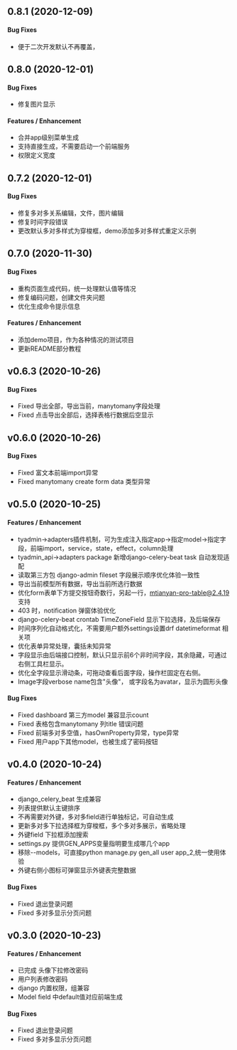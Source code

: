 ## 0.8.1 (2020-12-09)

#### Bug Fixes

- 便于二次开发默认不再覆盖，

## 0.8.0 (2020-12-01)

#### Bug Fixes

- 修复图片显示

#### Features / Enhancement

- 合并app级别菜单生成
- 支持直接生成，不需要启动一个前端服务
- 权限定义宽度

## 0.7.2 (2020-12-01)

#### Bug Fixes

- 修复多对多关系编辑，文件，图片编辑
- 修复时间字段错误
- 更改默认多对多样式为穿梭框，demo添加多对多样式重定义示例

## 0.7.0 (2020-11-30)

#### Bug Fixes

- 重构页面生成代码，统一处理默认值等情况
- 修复编码问题，创建文件夹问题
- 优化生成命令提示信息

#### Features / Enhancement

- 添加demo项目，作为各种情况的测试项目
- 更新README部分教程

## v0.6.3 (2020-10-26)

#### Bug Fixes
- Fixed 导出全部，导出当前，manytomany字段处理
- Fixed 点击导出全部后，选择表格行数据后空显示

## v0.6.0 (2020-10-26)

#### Bug Fixes
- Fixed 富文本前端import异常
- Fixed manytomany create form data 类型异常

## v0.5.0 (2020-10-25)

#### Features / Enhancement
- tyadmin->adapters插件机制，可为生成注入指定app->指定model->指定字段，前端import，service，state，effect，column处理
- tyadmin_api->adapters package 新增django-celery-beat task 自动发现适配
- 读取第三方包 django-admin fileset 字段展示顺序优化体验一致性
- 导出当前模型所有数据，导出当前所选行数据
- 优化form表单下方提交按钮奇数行，另起一行，mtianyan-pro-table@2.4.19 支持
- 403 时，notification 弹窗体验优化
- django-celery-beat crontab TimeZoneField 显示下拉选择，及后端保存
- 时间序列化自动格式化，不需要用户额外settings设置drf datetimeformat 相关项
- 优化表单异常处理，囊括未知异常
- 字段显示由后端接口控制，默认只显示前6个非时间字段，其余隐藏，可通过右侧工具栏显示。
- 优化全字段显示滑动条，可拖动查看后面字段，操作栏固定在右侧。
- Image字段verbose name包含"头像"， 或字段名为avatar，显示为圆形头像

#### Bug Fixes
- Fixed dashboard 第三方model 兼容显示count
- Fixed 表格包含manytomany 列title 错误问题
- Fixed 前端多对多空值，hasOwnProperty异常，type异常
- Fixed 用户app下其他model，也被生成了密码按钮

## v0.4.0 (2020-10-24)

#### Features / Enhancement
- django_celery_beat 生成兼容
- 列表提供默认主键排序
- 不再需要对外键，多对多field进行单独标记，可自动生成
- 更新多对多下拉选择框为穿梭框，多个多对多展示，省略处理
- 外键field 下拉框添加搜索
- settings.py 提供GEN_APPS变量指明要生成哪几个app
- 移除--models，可直接python manage.py gen_all user app_2,统一使用体验
- 外键右侧小图标可弹窗显示外键表完整数据

#### Bug Fixes
- Fixed 退出登录问题
- Fixed 多对多显示分页问题


## v0.3.0 (2020-10-23)

#### Features / Enhancement
- 已完成 头像下拉修改密码
- 用户列表修改密码
- django 内置权限，组兼容
- Model field 中default值对应前端生成

#### Bug Fixes
- Fixed 退出登录问题
- Fixed 多对多显示分页问题